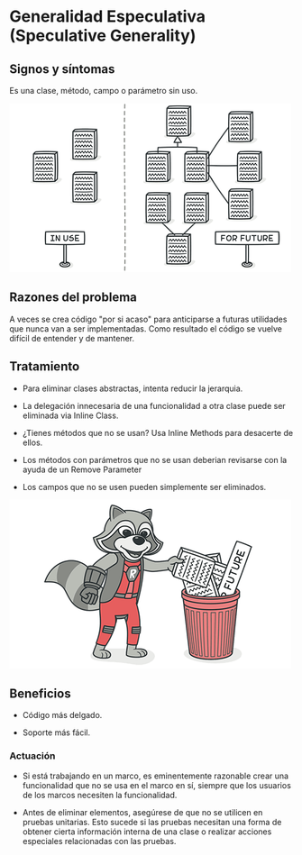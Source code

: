 # Generalidad Especulativa (Speculative Generality)

## Signos y síntomas

Es una clase, método, campo o parámetro sin uso.

![](/CodeSmell/assets/speculative-generality-01.png)

## Razones del problema

A veces se crea código "por si acaso" para anticiparse a futuras utilidades que nunca van a ser implementadas.
Como resultado el código se vuelve difícil de entender y de mantener.

## Tratamiento

- Para eliminar clases abstractas, intenta reducir la jerarquia.

- La delegación innecesaria de una funcionalidad a otra clase puede ser eliminada via Inline Class.

- ¿Tienes métodos que no se usan? Usa Inline Methods para desacerte de ellos.

- Los métodos con parámetros que no se usan deberian revisarse con la ayuda de un Remove Parameter

- Los campos que no se usen pueden simplemente ser eliminados.

![](/CodeSmell/assets/speculative-generality-02.png)

## Beneficios

- Código más delgado.

- Soporte más fácil.

### Actuación

- Si está trabajando en un marco, es eminentemente razonable crear una funcionalidad que no se usa en el marco en sí, siempre que los usuarios de los marcos necesiten la funcionalidad.

- Antes de eliminar elementos, asegúrese de que no se utilicen en pruebas unitarias. Esto sucede si las pruebas necesitan una forma de obtener cierta información interna de una clase o realizar acciones especiales relacionadas con las pruebas.
